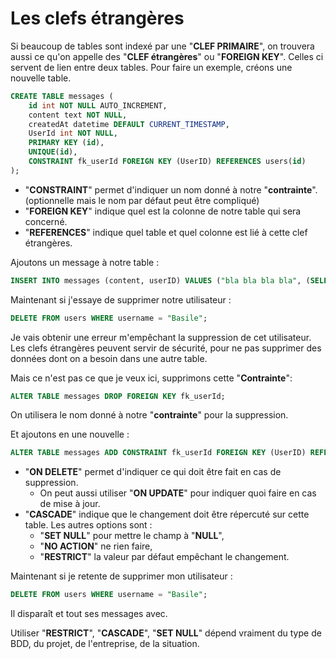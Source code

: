 # Les clefs étrangères #

Si beaucoup de tables sont indexé par une "**CLEF PRIMAIRE**", on trouvera aussi ce qu'on appelle des "**CLEF étrangères**" ou "**FOREIGN KEY**". Celles ci servent de lien entre deux tables.
Pour faire un exemple, créons une nouvelle table.

```sql
CREATE TABLE messages (
    id int NOT NULL AUTO_INCREMENT,  
    content text NOT NULL, 
    createdAt datetime DEFAULT CURRENT_TIMESTAMP,
    UserId int NOT NULL,
    PRIMARY KEY (id),
    UNIQUE(id),
    CONSTRAINT fk_userId FOREIGN KEY (UserID) REFERENCES users(id)
);
```

- "**CONSTRAINT**" permet d'indiquer un nom donné à notre "**contrainte**".
(optionnelle mais le nom par défaut peut être compliqué)
- "**FOREIGN KEY**" indique quel est la colonne de notre table qui sera concerné.
- "**REFERENCES**" indique quel table et quel colonne est lié à cette clef étrangères.

Ajoutons un message à notre table :

```sql
INSERT INTO messages (content, userID) VALUES ("bla bla bla bla", (SELECT id FROM users WHERE username = "Basile"));
```

Maintenant si j'essaye de supprimer notre utilisateur :

```sql
DELETE FROM users WHERE username = "Basile";
```

Je vais obtenir une erreur m'empêchant la suppression de cet utilisateur.
Les clefs étrangères peuvent servir de sécurité, pour ne pas supprimer des données dont on a besoin
dans une autre table.

Mais ce n'est pas ce que je veux ici, supprimons cette "**Contrainte**":

```sql
ALTER TABLE messages DROP FOREIGN KEY fk_userId;
```

On utilisera le nom donné à notre "**contrainte**" pour la suppression.

Et ajoutons en une nouvelle :

```sql
ALTER TABLE messages ADD CONSTRAINT fk_userId FOREIGN KEY (UserID) REFERENCES users(id) ON DELETE CASCADE;
```

- "**ON DELETE**" permet d'indiquer ce qui doit être fait en cas de suppression.
  - On peut aussi utiliser "**ON UPDATE**" pour indiquer quoi faire en cas de mise à jour.
- "**CASCADE**" indique que le changement doit être répercuté sur cette table.
    Les autres options sont :
  - "**SET NULL**" pour mettre le champ à "**NULL**",
  - "**NO ACTION**" ne rien faire,
  - "**RESTRICT**" la valeur par défaut empêchant le changement.

Maintenant si je retente de supprimer mon utilisateur :

```sql
DELETE FROM users WHERE username = "Basile";
```

Il disparaît et tout ses messages avec.

Utiliser "**RESTRICT**", "**CASCADE**", "**SET NULL**" dépend vraiment du type de BDD, du projet, de l'entreprise, de la situation.

